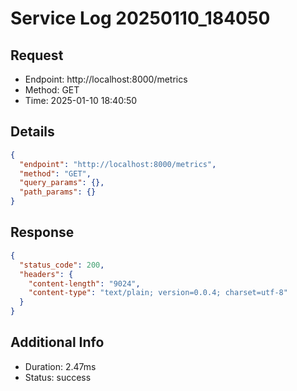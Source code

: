 # Service Log 20250110_184050

## Request
- Endpoint: http://localhost:8000/metrics
- Method: GET
- Time: 2025-01-10 18:40:50

## Details
```json
{
  "endpoint": "http://localhost:8000/metrics",
  "method": "GET",
  "query_params": {},
  "path_params": {}
}
```

## Response
```json
{
  "status_code": 200,
  "headers": {
    "content-length": "9024",
    "content-type": "text/plain; version=0.0.4; charset=utf-8"
  }
}
```

## Additional Info
- Duration: 2.47ms
- Status: success
